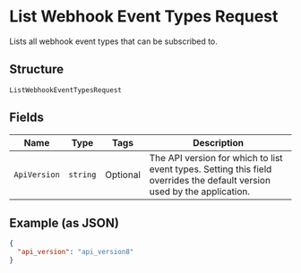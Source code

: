 
# List Webhook Event Types Request

Lists all webhook event types that can be subscribed to.

## Structure

`ListWebhookEventTypesRequest`

## Fields

| Name | Type | Tags | Description |
|  --- | --- | --- | --- |
| `ApiVersion` | `string` | Optional | The API version for which to list event types. Setting this field overrides the default version used by the application. |

## Example (as JSON)

```json
{
  "api_version": "api_version8"
}
```

